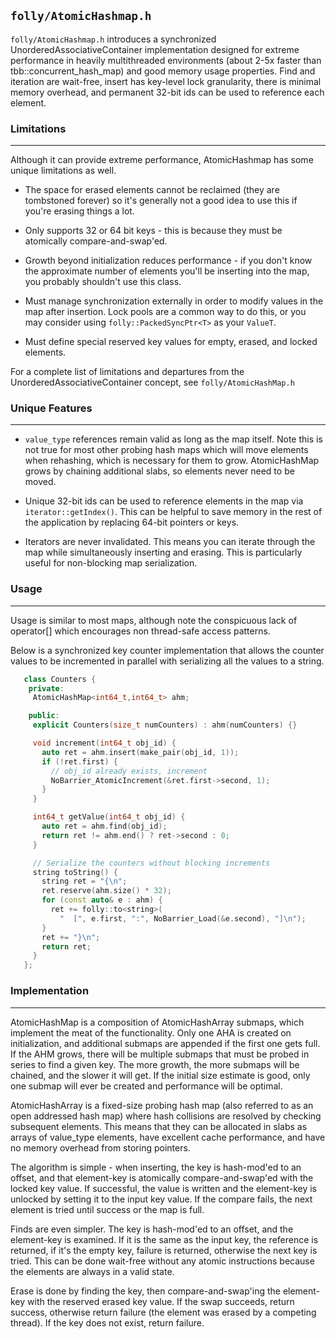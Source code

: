 `folly/AtomicHashmap.h`
----------------------

`folly/AtomicHashmap.h` introduces a synchronized UnorderedAssociativeContainer
implementation designed for extreme performance in heavily multithreaded
environments (about 2-5x faster than tbb::concurrent_hash_map) and good memory
usage properties.  Find and iteration are wait-free, insert has key-level lock
granularity, there is minimal memory overhead, and permanent 32-bit ids can be
used to reference each element.


### Limitations
***

Although it can provide extreme performance, AtomicHashmap has some unique
limitations as well.

* The space for erased elements cannot be reclaimed (they are tombstoned
forever) so it's generally not a good idea to use this if you're erasing things
a lot.

* Only supports 32 or 64 bit keys - this is because they must be atomically
compare-and-swap'ed.

* Growth beyond initialization reduces performance - if you don't know
the approximate number of elements you'll be inserting into the map, you
probably shouldn't use this class.

* Must manage synchronization externally in order to modify values in the map
after insertion.  Lock pools are a common way to do this, or you may
consider using `folly::PackedSyncPtr<T>` as your `ValueT`.

* Must define special reserved key values for empty, erased, and locked
elements.

For a complete list of limitations and departures from the
UnorderedAssociativeContainer concept, see `folly/AtomicHashMap.h`


### Unique Features
***

* `value_type` references remain valid as long as the map itself.  Note this is
not true for most other probing hash maps which will move elements when
rehashing, which is necessary for them to grow.  AtomicHashMap grows by chaining
additional slabs, so elements never need to be moved.

* Unique 32-bit ids can be used to reference elements in the map via
`iterator::getIndex()`.  This can be helpful to save memory in the rest of the
application by replacing 64-bit pointers or keys.

* Iterators are never invalidated.  This means you can iterate through the map
while simultaneously inserting and erasing.  This is particularly useful for
non-blocking map serialization.


### Usage
***

Usage is similar to most maps, although note the conspicuous lack of operator[]
which encourages non thread-safe access patterns.

Below is a synchronized key counter implementation that allows the counter
values to be incremented in parallel with serializing all the values to a
string.

```Cpp
   class Counters {
    private:
     AtomicHashMap<int64_t,int64_t> ahm;

    public:
     explicit Counters(size_t numCounters) : ahm(numCounters) {}

     void increment(int64_t obj_id) {
       auto ret = ahm.insert(make_pair(obj_id, 1));
       if (!ret.first) {
         // obj_id already exists, increment
         NoBarrier_AtomicIncrement(&ret.first->second, 1);
       }
     }

     int64_t getValue(int64_t obj_id) {
       auto ret = ahm.find(obj_id);
       return ret != ahm.end() ? ret->second : 0;
     }

     // Serialize the counters without blocking increments
     string toString() {
       string ret = "{\n";
       ret.reserve(ahm.size() * 32);
       for (const auto& e : ahm) {
         ret += folly::to<string>(
           "  [", e.first, ":", NoBarrier_Load(&e.second), "]\n");
       }
       ret += "}\n";
       return ret;
     }
   };
```

### Implementation
***

AtomicHashMap is a composition of AtomicHashArray submaps, which implement the
meat of the functionality.  Only one AHA is created on initialization, and
additional submaps are appended if the first one gets full.  If the AHM grows,
there will be multiple submaps that must be probed in series to find a given
key.  The more growth, the more submaps will be chained, and the slower it will
get.  If the initial size estimate is good, only one submap will ever be created
and performance will be optimal.

AtomicHashArray is a fixed-size probing hash map (also referred to as an open
addressed hash map) where hash collisions are resolved by checking subsequent
elements.  This means that they can be allocated in slabs as arrays of
value_type elements, have excellent cache performance, and have no memory
overhead from storing pointers.

The algorithm is simple - when inserting, the key is hash-mod'ed to an offset,
and that element-key is atomically compare-and-swap'ed with the locked key
value.  If successful, the value is written and the element-key is unlocked by
setting it to the input key value.  If the compare fails, the next element is
tried until success or the map is full.

Finds are even simpler.  The key is hash-mod'ed to an offset, and the
element-key is examined.  If it is the same as the input key, the reference is
returned, if it's the empty key, failure is returned, otherwise the next key is
tried.  This can be done wait-free without any atomic instructions because the
elements are always in a valid state.

Erase is done by finding the key, then compare-and-swap'ing the element-key with
the reserved erased key value.  If the swap succeeds, return success, otherwise
return failure (the element was erased by a competing thread).  If the key does
not exist, return failure.
